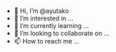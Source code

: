 - 👋 Hi, I’m @ayutako
- 👀 I’m interested in ...
- 🌱 I’m currently learning ...
- 💞️ I’m looking to collaborate on ...
- 📫 How to reach me ...

<!---
ayutako/ayutako is a ✨ special ✨ repository because its `README.md` (this file) appears on your GitHub profile.
You can click the Preview link to take a look at your changes.
--->
